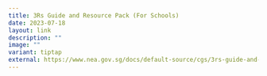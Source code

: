 ```yaml
---
title: 3Rs Guide and Resource Pack (For Schools)
date: 2023-07-18
layout: link
description: ""
image: ""
variant: tiptap
external: https://www.nea.gov.sg/docs/default-source/cgs/3rs-guide-and-resource-pack.zip
---
```

